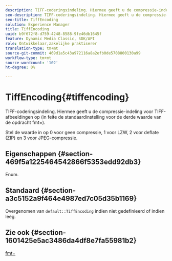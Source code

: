 ```yaml
---
description: TIFF-coderingsindeling. Hiermee geeft u de compressie-indeling voor TIFF-afbeeldingen op (in feite de standaardinstelling voor de derde waarde van de opdracht fmt=).
seo-description: TIFF-coderingsindeling. Hiermee geeft u de compressie-indeling voor TIFF-afbeeldingen op (in feite de standaardinstelling voor de derde waarde van de opdracht fmt=).
seo-title: TiffEncoding
solution: Experience Manager
title: TiffEncoding
uuid: b9f672f8-d759-4248-8588-9fe46db1645f
feature: Dynamic Media Classic, SDK/API
role: Ontwikkelaar,zakelijke praktiserer
translation-type: tm+mt
source-git-commit: 469d1a5c43a972116a8a2efb0de5708800130a99
workflow-type: tm+mt
source-wordcount: '102'
ht-degree: 0%

---
```



# TiffEncoding{#tiffencoding}

TIFF-coderingsindeling. Hiermee geeft u de compressie-indeling voor TIFF-afbeeldingen op (in feite de standaardinstelling voor de derde waarde van de opdracht fmt=).

Stel de waarde in op 0 voor geen compressie, 1 voor LZW, 2 voor deflate (ZIP) en 3 voor JPEG-compressie.

## Eigenschappen {#section-469f5a1225464542866f5353edd92db3}

Enum.

## Standaard {#section-a3c5152a9f464e4987ed7c05d35b1169}

Overgenomen van `default::TiffEncoding` indien niet gedefinieerd of indien leeg.

## Zie ook {#section-1601425e5ac3486da4df8e7fa55981b2}

[fmt=](../../../../../ir-api/http-protocol/image-rendering-api-ref/c-ir-http-protocol-ref/c-ir-http-protocol-command-reference/r-ir-fmt.md#reference-4c743f67d56b47c5b774fcc900ff758c)
